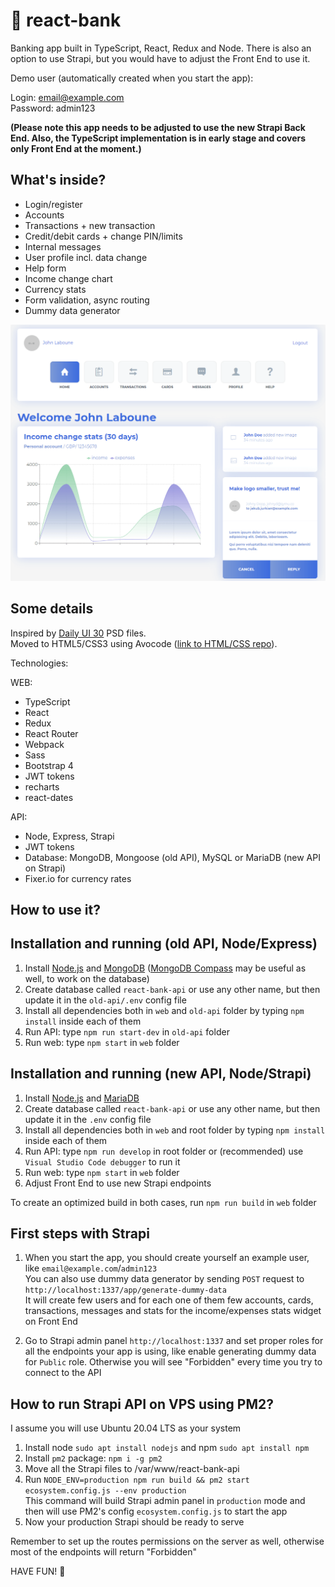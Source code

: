 # 🏦 react-bank

Banking app built in TypeScript, React, Redux and Node.
There is also an option to use Strapi, but you would have to adjust the Front End to use it.

Demo user (automatically created when you start the app):

Login: email@example.com<br />
Password: admin123

**(Please note this app needs to be adjusted to use the new Strapi Back End. Also, the TypeScript implementation is in early stage and covers only Front End at the moment.)**

## What's inside?

-  Login/register
-  Accounts
-  Transactions + new transaction
-  Credit/debit cards + change PIN/limits
-  Internal messages
-  User profile incl. data change
-  Help form
-  Income change chart
-  Currency stats
-  Form validation, async routing
-  Dummy data generator

![react-bank screenshot](screenshot.png?raw=true)

## Some details

Inspired by [Daily UI 30](https://symu.co/freebies/ui-kits-9/daily-ui-30-elements/) PSD files.<br />
Moved to HTML5/CSS3 using Avocode ([link to HTML/CSS repo](https://github.com/jurkian/daily-ui-30-html)).

Technologies:

WEB:

-  TypeScript
-  React
-  Redux
-  React Router
-  Webpack
-  Sass
-  Bootstrap 4
-  JWT tokens
-  recharts
-  react-dates

API:

-  Node, Express, Strapi
-  JWT tokens
-  Database: MongoDB, Mongoose (old API), MySQL or MariaDB (new API on Strapi)
-  Fixer.io for currency rates

## How to use it?

## Installation and running (old API, Node/Express)

1. Install [Node.js](https://nodejs.org/) and [MongoDB](https://www.mongodb.com/) ([MongoDB Compass](https://www.mongodb.com/products/compass) may be useful as well, to work on the database)
2. Create database called `react-bank-api` or use any other name, but then update it in the `old-api/.env` config file
3. Install all dependencies both in `web` and `old-api` folder by typing `npm install` inside each of them
4. Run API: type `npm run start-dev` in `old-api` folder
5. Run web: type `npm start` in `web` folder

## Installation and running (new API, Node/Strapi)

1. Install [Node.js](https://nodejs.org/) and [MariaDB](https://mariadb.org/)
2. Create database called `react-bank-api` or use any other name, but then update it in the `.env` config file
3. Install all dependencies both in `web` and root folder by typing `npm install` inside each of them
4. Run API: type `npm run develop` in root folder or (recommended) use `Visual Studio Code debugger` to run it
5. Run web: type `npm start` in `web` folder
6. Adjust Front End to use new Strapi endpoints

To create an optimized build in both cases, run `npm run build` in `web` folder

## First steps with Strapi

1. When you start the app, you should create yourself an example user, like `email@example.com`/`admin123`<br />
   You can also use dummy data generator by sending `POST` request to `http://localhost:1337/app/generate-dummy-data`<br />
   It will create few users and for each one of them few accounts, cards, transactions, messages and stats for the income/expenses stats widget on Front End<br />

2. Go to Strapi admin panel `http://localhost:1337` and set proper roles for all the endpoints your app is using, like enable generating dummy data for `Public` role. Otherwise you will see "Forbidden" every time you try to connect to the API

## How to run Strapi API on VPS using PM2?

I assume you will use Ubuntu 20.04 LTS as your system

1. Install node `sudo apt install nodejs` and npm `sudo apt install npm`
2. Install `pm2` package: `npm i -g pm2`
3. Move all the Strapi files to /var/www/react-bank-api
4. Run `NODE_ENV=production npm run build && pm2 start ecosystem.config.js --env production`<br />This command will build Strapi admin panel in `production` mode and then will use PM2's config `ecosystem.config.js` to start the app
5. Now your production Strapi should be ready to serve

Remember to set up the routes permissions on the server as well, otherwise most of the endpoints will return "Forbidden"<br />

HAVE FUN! 💪
